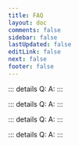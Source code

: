 ```yaml
---
title: FAQ
layout: doc 
comments: false
sidebar: false
lastUpdated: false
editLink: false
next: false
footer: false
---
```


::: details Q:
A:
:::

::: details Q:
A:
:::

::: details Q:
A:
:::

::: details Q:
A:
:::
